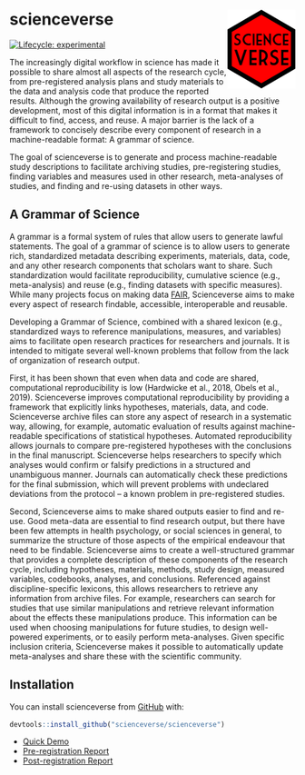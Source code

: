 # scienceverse <img src="man/figures/logo.png" align="right" alt="" width="120" />
<!-- rmarkdown v1 -->
<!-- README.md is generated from README.Rmd. Please edit that file -->

<!-- badges: start -->
[![Lifecycle: experimental](https://img.shields.io/badge/lifecycle-experimental-orange.svg)](https://www.tidyverse.org/lifecycle/#experimental)
<!--[![Travis build status](https://travis-ci.org/scienceverse/scienceverse?branch=master)](https://travis-ci.org/scienceverse/scienceverse)
[![Codecov test coverage](https://codecov.io/gh/scienceverse/scienceverse/branch/master/graph/badge.svg)](https://codecov.io/gh/scienceverse/scienceverse?branch=master)-->
<!-- badges: end -->



The increasingly digital workflow in science has made it possible to share almost all aspects of the research cycle, from pre-registered analysis plans and study materials to the data and analysis code that produce the reported results. Although the growing availability of research output is a positive development, most of this digital information is in a format that makes it difficult to find, access, and reuse. A major barrier is the lack of a framework to concisely describe every component of research in a machine-readable format: A grammar of science. 

The goal of scienceverse is to generate and process machine-readable study descriptions to facilitate archiving studies, pre-registering studies, finding variables and measures used in other research, meta-analyses of studies, and finding and re-using datasets in other ways.

## A Grammar of Science

A grammar is a formal system of rules that allow users to generate lawful statements. The goal of a grammar of science is to allow users to generate rich, standardized metadata describing experiments, materials, data, code, and any other research components that scholars want to share. Such standardization would facilitate reproducibility, cumulative science (e.g., meta-analysis) and reuse (e.g., finding datasets with specific measures). While many projects focus on making data [FAIR](https://www.go-fair.org/fair-principles/), Scienceverse aims to make every aspect of research findable, accessible, interoperable and reusable.

Developing a Grammar of Science, combined with a shared lexicon (e.g., standardized ways to reference manipulations, measures, and variables) aims to facilitate open research practices for researchers and journals. It is intended to mitigate several well-known problems that follow from the lack of organization of research output. 

First, it has been shown that even when data and code are shared, computational reproducibility is low (Hardwicke et al., 2018, Obels et al., 2019). Scienceverse improves computational reproducibility by providing a framework that explicitly links hypotheses, materials, data, and code. Scienceverse archive files can store any aspect of research in a systematic way, allowing, for example, automatic evaluation of results against machine-readable specifications of statistical hypotheses. Automated reproducibility allows journals to compare pre-registered hypotheses with the conclusions in the final manuscript. Scienceverse helps researchers to specify which analyses would confirm or falsify predictions in a structured and unambiguous manner. Journals can automatically check these predictions for the final submission, which will prevent problems with undeclared deviations from the protocol – a known problem in pre-registered studies.

Second, Scienceverse aims to make shared outputs easier to find and re-use. Good meta-data are essential to find research output, but there have been few attempts in health psychology, or social sciences in general, to summarize the structure of those aspects of the empirical endeavour that need to be findable. Scienceverse aims to create a well-structured grammar that provides a complete description of these components of the research cycle, including hypotheses, materials, methods, study design, measured variables, codebooks, analyses, and conclusions. Referenced against discipline-specific lexicons, this allows researchers to retrieve any information from archive files. For example, researchers can search for studies that use similar manipulations and retrieve relevant information about the effects these manipulations produce. This information can be used when choosing manipulations for future studies, to design well-powered experiments, or to easily perform meta-analyses. Given specific inclusion criteria, Scienceverse makes it possible to automatically update meta-analyses and share these with the scientific community.

## Installation

You can install scienceverse from [GitHub](https://github.com/scienceverse/scienceverse) with:

``` r
devtools::install_github("scienceverse/scienceverse")
```

<!--
[Using scienceverse for Registered Reports](https://scienceverse.github.io/scienceverse/articles/registration.html)
-->

* [Quick Demo](https://scienceverse.github.io/scienceverse/articles/demo.html)
* [Pre-registration Report](https://scienceverse.github.io/scienceverse/articles/files/prereg.html)
* [Post-registration Report](https://scienceverse.github.io/scienceverse/articles/files/postreg.html)


